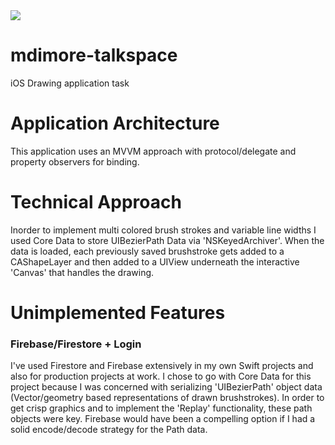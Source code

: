 <img src="https://i.ibb.co/yd5KP1v/mdimore-talkspace-appicon.png" border="0">

# mdimore-talkspace
iOS Drawing application task

# Application Architecture
This application uses an MVVM approach with protocol/delegate and property observers for binding.

# Technical Approach
Inorder to implement multi colored brush strokes and variable line widths I used Core Data to store UIBezierPath Data via 'NSKeyedArchiver'. When the data is loaded, each previously saved brushstroke gets added to a CAShapeLayer and then added to a UIView underneath the interactive 'Canvas' that handles the drawing.

# Unimplemented Features

### Firebase/Firestore + Login   
I've used Firestore and Firebase extensively in my own Swift projects and also for production projects at work. I chose to go with Core Data for this project because I was concerned with serializing 'UIBezierPath' object data (Vector/geometry based representations of drawn brushstrokes). In order to get crisp graphics and to implement the 'Replay' functionality, these path objects were key. Firebase would have been a compelling option if I had a solid encode/decode strategy for the Path data.
